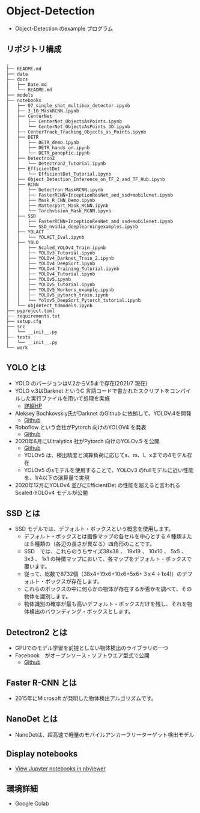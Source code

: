 # Object-Detection

- Object-Detection のexample プログラム

## リポジトリ構成
```
.
├── README.md
├── data
├── docs
│   ├── Date.md
│   └── README.md
├── models
├── notebooks
│   ├── 07_single_shot_multibox_detector.ipynb
│   ├── 3_10_MaskRCNN.ipynb
│   ├── CenterNet
│   │   ├── CenterNet_ObjectsAsPoints.ipynb
│   │   └── CenterNet_ObjectsAsPoints_3D.ipynb
│   ├── CenterTrack_Tracking_Objects_as_Points.ipynb
│   ├── DETR
│   │   ├── DETR_demo.ipynb
│   │   ├── DETR_hands_on.ipynb
│   │   └── DETR_panoptic.ipynb
│   ├── Detectron2
│   │   └── Detectron2_Tutorial.ipynb
│   ├── EfficientDet
│   │   └── EfficientDet_Tutorial.ipynb
│   ├── Object_Detection_Inference_on_TF_2_and_TF_Hub.ipynb
│   ├── RCNN
│   │   ├── Detectron_MaskRCNN.ipynb
│   │   ├── FasterRCNN+InceptionResNet_and_ssd+mobilenet.ipynb
│   │   ├── Mask_R_CNN_Demo.ipynb
│   │   ├── Matterport_Mask_RCNN.ipynb
│   │   └── Torchvision_Mask_RCNN.ipynb
│   ├── SSD
│   │   ├── FasterRCNN+InceptionResNet_and_ssd+mobilenet.ipynb
│   │   └── SSD_nvidia_deeplearningexamples.ipynb
│   ├── YOLACT
│   │   └── YOLACT_Eval.ipynb
│   ├── YOLO
│   │   ├── Scaled_YOLOv4_Train.ipynb
│   │   ├── YOLOv3_Tutorial.ipynb
│   │   ├── YOLOv4_Darknet_Train_2.ipynb
│   │   ├── YOLOv4_DeepSort.ipynb
│   │   ├── YOLOv4_Training_Tutorial.ipynb
│   │   ├── YOLOv4_Tutorial.ipynb
│   │   ├── YOLOv5.ipynb
│   │   ├── YOLOv5_Tutorial.ipynb
│   │   ├── YOLOv5_Workers_example.ipynb
│   │   ├── YOLOv5_pytorch_train.ipynb
│   │   └── Yolov5_DeepSort_Pytorch_tutorial.ipynb
│   └── objdetect_tdmodels.ipynb
├── pyproject.toml
├── requirements.txt
├── setup.cfg
├── src
│   └── __init__.py
├── tests
│   └── __init__.py
└── work
```

## YOLO とは

- YOLO のバージョンはV.2からV.5まで存在(2021/7 現在)
- YOLO v.3はDarknet というC 言語コードで書かれたスクリプトをコンパイルした実行ファイルを用いて処理を実施
  - [詳細HP](https://pjreddie.com/)
- Aleksey Bochkovskiy氏がDarknet のGithub に依拠して、YOLOV.4を開発
  - [Github](github.com/AlexeyAB/darknet)
- Roboflow という会社がPytorch 向けのYOLOV4 を発表
  - [Github](https://github.com/roboflow-ai/pytorch-YOLOv4)
- 2020年6月にUltralytics 社がPytorch 向けのYOLOv.5 を公開
  - [Github](https://github.com/ultralytics/yolov5)
  - YOLOv5 は、検出精度と演算負荷に応じてs、m、l、xまでの4モデル存在
  - YOLOv5 のsモデルを使用することで、YOLOv3 のfullモデルに近い性能を、1/4以下の演算量で実現
- 2020年12月にYOLOv4 並びにEfficientDet の性能を超えると言われる Scaled-YOLOv4 モデルが公開

## SSD とは

- SSD モデルでは、デフォルト・ボックスという概念を使用します。
  - デフォルト・ボックスとは画像マップの各セルを中心とする４種類または６種類の（各辺の長さが異なる）四角形のことです。
  - SSD　では、これらのうちサイズ38x38 、 19x19 、 10x10 、 5x5 、3x3 、 1x1 の特徴マップにおいて、各マップをデフォルト・ボックスで覆います。
  - 従って、総数で8732個（38x4+19x6+10x6+5x6+３x４＋1x4)）のデフォルト・ボックスが存在します。
  - これらのボックスの中に何らかの物体が存在するか否かを調べて、その物体を識別します。
  - 物体識別の確率が最も高いデフォルト・ボックスだけを残し、それを物体検出のバウンディング・ボックスとします。

## Detectron2 とは

- GPUでのモデル学習を前提としない物体検出のライブラリの一つ
- Facebook　がオープンソース・ソフトウエア型式で公開
  - [Github](https://github.com/facebookresearch/detectron2)

## Faster R-CNN とは

- 2015年にMicrosoft が発明した物体検出アルゴリズムです。

## NanoDet とは

- NanoDetは、超高速で軽量のモバイルアンカーフリーターゲット検出モデル

## Display notebooks

- [View Jupyter notebooks in nbviewer](https://nbviewer.jupyter.org/github/ykato27/Object-Detection/tree/main/notebooks/)

## 環境詳細

- Google Colab
